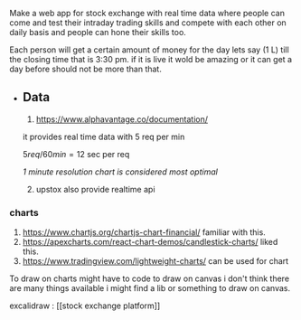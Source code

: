 Make a web app for stock exchange with real time data where people can come and test their intraday trading skills and compete with each other on daily basis and people can hone their skills too.

Each person will get a certain amount of money for the day lets say (1 L) till the closing time that is 3:30 pm. if it is live it wold be amazing or it can get a day before should not be more than that.

- ## Data 
  
  1. https://www.alphavantage.co/documentation/

  it provides real time data with 5 req per min 

  $5 req/60 min = 12$ sec per req 

  *1 minute resolution chart is considered most optimal*
  
  2. upstox also provide realtime api
### charts
  1. https://www.chartjs.org/chartjs-chart-financial/  familiar with this.
  2. https://apexcharts.com/react-chart-demos/candlestick-charts/ liked this.
  3. https://www.tradingview.com/lightweight-charts/ can be used for chart

  To draw on charts might have to code to draw on canvas i don't think there are many things available i might find a lib or something to draw on canvas.

  excalidraw : [[stock exchange platform]]

  